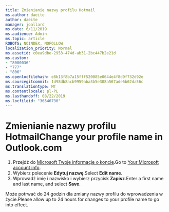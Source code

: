 ```yaml
---
title: Zmienianie nazwy profilu Hotmail
ms.author: daeite
author: daeite
manager: joallard
ms.date: 6/11/2019
ms.audience: Admin
ms.topic: article
ROBOTS: NOINDEX, NOFOLLOW
localization_priority: Normal
ms.assetid: c0ea9dbe-2953-474d-ab31-2bc447b2e21d
ms.custom:
- "8000036"
- "777"
- "806"
ms.openlocfilehash: e8b13f8b7a15fff520085e0644e4f8d9f732d92e
ms.sourcegitcommit: 1d98db8acb9959aba3b5e308a567ade6b62da56c
ms.translationtype: MT
ms.contentlocale: pl-PL
ms.lasthandoff: 08/22/2019
ms.locfileid: "36546730"
---
```

# <a name="change-your-profile-name-in-outlookcom"></a><span data-ttu-id="85e49-102">Zmienianie nazwy profilu Hotmail</span><span class="sxs-lookup"><span data-stu-id="85e49-102">Change your profile name in Outlook.com</span></span>

1. <span data-ttu-id="85e49-103">Przejdź do [Microsoft Twoje informacje o koncie](https://go.microsoft.com/fwlink/p/?linkid=860841).</span><span class="sxs-lookup"><span data-stu-id="85e49-103">Go to [Your Microsoft account info](https://go.microsoft.com/fwlink/p/?linkid=860841).</span></span>
2. <span data-ttu-id="85e49-104">Wybierz polecenie **Edytuj nazwę**.</span><span class="sxs-lookup"><span data-stu-id="85e49-104">Select **Edit name**.</span></span>
3. <span data-ttu-id="85e49-105">Wprowadź imię i nazwisko i wybierz przycisk **Zapisz**.</span><span class="sxs-lookup"><span data-stu-id="85e49-105">Enter a first name and last name, and select **Save**.</span></span>

<span data-ttu-id="85e49-106">Może potrwać do 24 godzin dla zmiany nazwy profilu do wprowadzenia w życie.</span><span class="sxs-lookup"><span data-stu-id="85e49-106">Please allow up to 24 hours for changes to your profile name to go into effect.</span></span>